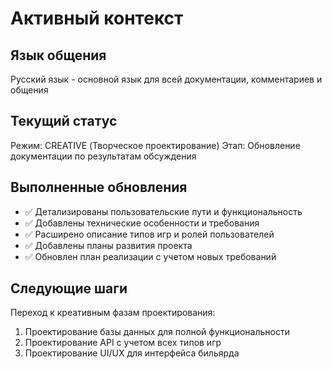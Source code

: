 ﻿# Активный контекст

## Язык общения
Русский язык - основной язык для всей документации, комментариев и общения

## Текущий статус
Режим: CREATIVE (Творческое проектирование)
Этап: Обновление документации по результатам обсуждения

## Выполненные обновления
- ✅ Детализированы пользовательские пути и функциональность
- ✅ Добавлены технические особенности и требования
- ✅ Расширено описание типов игр и ролей пользователей
- ✅ Добавлены планы развития проекта
- ✅ Обновлен план реализации с учетом новых требований

## Следующие шаги
Переход к креативным фазам проектирования:
1. Проектирование базы данных для полной функциональности
2. Проектирование API с учетом всех типов игр
3. Проектирование UI/UX для интерфейса бильярда
